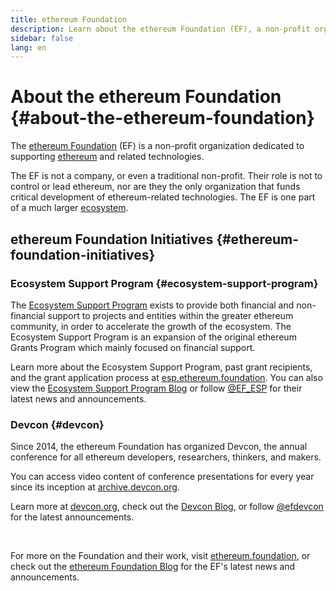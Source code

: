 ```yaml
---
title: ethereum Foundation
description: Learn about the ethereum Foundation (EF), a non-profit organization dedicated to supporting ethereum and related technologies.
sidebar: false
lang: en
---
```


# About the ethereum Foundation {#about-the-ethereum-foundation}

<Logo/>

The [ethereum Foundation](http://ethereum.foundation/) (EF) is a non-profit organization dedicated to supporting [ethereum](/what-is-ethereum/) and related technologies.

The EF is not a company, or even a traditional non-profit. Their role is not to control or lead ethereum, nor are they the only organization that funds critical development of ethereum-related technologies. The EF is one part of a much larger [ecosystem](/community/).

## ethereum Foundation Initiatives {#ethereum-foundation-initiatives}

### Ecosystem Support Program {#ecosystem-support-program}

The [Ecosystem Support Program](https://esp.ethereum.foundation/) exists to provide both financial and non-financial support to projects and entities within the greater ethereum community, in order to accelerate the growth of the ecosystem. The Ecosystem Support Program is an expansion of the original ethereum Grants Program which mainly focused on financial support.

Learn more about the Ecosystem Support Program, past grant recipients, and the grant application process at [esp.ethereum.foundation](https://esp.ethereum.foundation/). You can also view the [Ecosystem Support Program Blog](https://blog.ethereum.org/category/ecosystem-support-program/) or follow [@EF_ESP](https://twitter.com/EF_ESP) for their latest news and announcements.

### Devcon {#devcon}

Since 2014, the ethereum Foundation has organized Devcon, the annual conference for all ethereum developers, researchers, thinkers, and makers.

You can access video content of conference presentations for every year since its inception at [archive.devcon.org](https://archive.devcon.org/).

Learn more at [devcon.org](https://devcon.org/), check out the [Devcon Blog](https://blog.ethereum.org/category/devcon/), or follow [@efdevcon](https://twitter.com/EFDevcon) for the latest announcements.

<br/>

For more on the Foundation and their work, visit [ethereum.foundation](http://ethereum.foundation/), or check out the [ethereum Foundation Blog](https://blog.ethereum.org/) for the EF's latest news and announcements.
